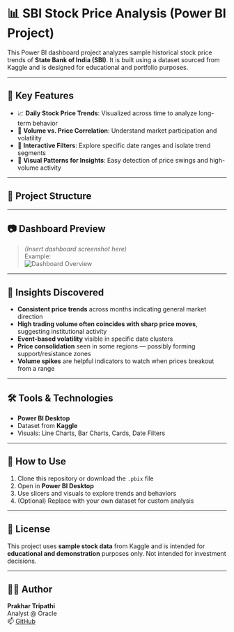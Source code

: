 # 📊 SBI Stock Price Analysis (Power BI Project)

This Power BI dashboard project analyzes sample historical stock price trends of **State Bank of India (SBI)**. It is built using a dataset sourced from Kaggle and is designed for educational and portfolio purposes.

---

## 📌 Key Features

- 📈 **Daily Stock Price Trends**: Visualized across time to analyze long-term behavior
- 🧮 **Volume vs. Price Correlation**: Understand market participation and volatility
- 🧭 **Interactive Filters**: Explore specific date ranges and isolate trend segments
- 🧠 **Visual Patterns for Insights**: Easy detection of price swings and high-volume activity

---

## 📂 Project Structure


---

## 📷 Dashboard Preview

> *(Insert dashboard screenshot here)*  
> Example:  
> ![Dashboard Overview](./Report/StaticResources/RegisteredResources/SBI2920309050251215.jpg)

---

## 🧠 Insights Discovered

- **Consistent price trends** across months indicating general market direction  
- **High trading volume often coincides with sharp price moves**, suggesting institutional activity  
- **Event-based volatility** visible in specific date clusters  
- **Price consolidation** seen in some regions — possibly forming support/resistance zones  
- **Volume spikes** are helpful indicators to watch when prices breakout from a range

---

## 🛠️ Tools & Technologies

- **Power BI Desktop**
- Dataset from **Kaggle**
- Visuals: Line Charts, Bar Charts, Cards, Date Filters

---

## 🚀 How to Use

1. Clone this repository or download the `.pbix` file
2. Open in **Power BI Desktop**
3. Use slicers and visuals to explore trends and behaviors
4. (Optional) Replace with your own dataset for custom analysis

---

## 📄 License

This project uses **sample stock data** from Kaggle and is intended for **educational and demonstration** purposes only. Not intended for investment decisions.

---

## 👨‍💻 Author

**Prakhar Tripathi**  
Analyst @ Oracle  
📫 [GitHub](https://github.com/Prakhar1802)
